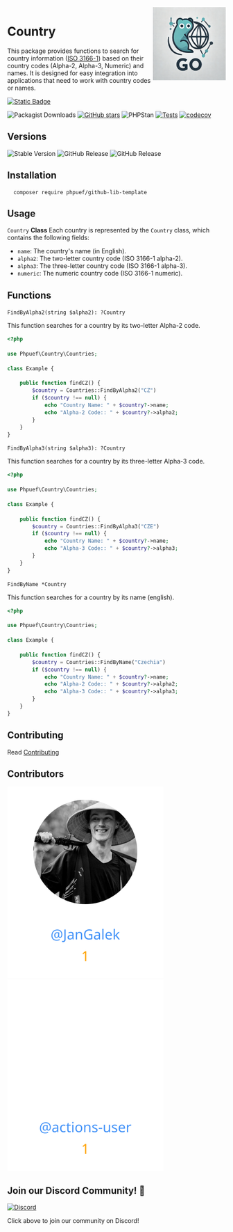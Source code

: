 <img align=right width="168" src="docs/gouef_logo.png">

# Country
This package provides functions to search for country information ([ISO 3166-1](https://www.iso.org/iso-3166-country-codes.html)) based on their country codes (Alpha-2, Alpha-3, Numeric) and names. It is designed for easy integration into applications that need to work with country codes or names.

[![Static Badge](https://img.shields.io/badge/Github-phpuef%2Fcountry-blue?style=for-the-badge&logo=github&link=github.com%2Fphpuef%2Fcountry)](https://github.com/phpuef/country)

![Packagist Downloads](https://img.shields.io/packagist/dt/phpuef/country)
[![GitHub stars](https://img.shields.io/github/stars/phpuef/country?style=social)](https://github.com/phpuef/country/stargazers)
![PHPStan](https://github.com/phpuef/country/actions/workflows/phpstan.yml/badge.svg)
[![Tests](https://github.com/phpuef/country/actions/workflows/tests.yml/badge.svg)](https://github.com/phpuef/country/actions/workflows/tests.yml)
[![codecov](https://codecov.io/github/phpuef/country/branch/main/graph/badge.svg?token=YUG8EMH6Q8)](https://codecov.io/github/phpuef/country)


## Versions
![Stable Version](https://img.shields.io/github/v/release/phpuef/country?label=Stable&labelColor=green)
![GitHub Release](https://img.shields.io/github/v/release/phpuef/country?label=RC&include_prereleases&filter=*rc*&logoSize=diago)
![GitHub Release](https://img.shields.io/github/v/release/phpuef/country?label=Beta&include_prereleases&filter=*beta*&logoSize=diago)


## Installation

```shell
  composer require phpuef/github-lib-template
```

## Usage
`Country` **Class**
Each country is represented by the `Country` class, which contains the following fields:

- `name`: The country's name (in English).
- `alpha2`: The two-letter country code (ISO 3166-1 alpha-2).
- `alpha3`: The three-letter country code (ISO 3166-1 alpha-3).
- `numeric`: The numeric country code (ISO 3166-1 numeric).

## Functions

`FindByAlpha2(string $alpha2): ?Country`

This function searches for a country by its two-letter Alpha-2 code.

```php
<?php

use Phpuef\Country\Countries;

class Example {

    public function findCZ() {
        $country = Countries::FindByAlpha2("CZ")
        if ($country !== null) {
            echo "Country Name: " + $country?->name;
            echo "Alpha-2 Code:: " + $country?->alpha2;
        }
    }
}
```

`FindByAlpha3(string $alpha3): ?Country`

This function searches for a country by its three-letter Alpha-3 code.

```php
<?php

use Phpuef\Country\Countries;

class Example {

    public function findCZ() {
        $country = Countries::FindByAlpha3("CZE")
        if ($country !== null) {
            echo "Country Name: " + $country?->name;
            echo "Alpha-3 Code:: " + $country?->alpha3;
        }
    }
}
```

`FindByName *Country`

This function searches for a country by its name (english).

```php
<?php

use Phpuef\Country\Countries;

class Example {

    public function findCZ() {
        $country = Countries::FindByName("Czechia")
        if ($country !== null) {
            echo "Country Name: " + $country?->name;
            echo "Alpha-2 Code:: " + $country?->alpha2;
            echo "Alpha-3 Code:: " + $country?->alpha3;
        }
    }
}
```


## Contributing

Read [Contributing](CONTRIBUTING.md)

## Contributors

<div>
<span>
  <a href="https://github.com/JanGalek"><img src="https://raw.githubusercontent.com/phpuef/country/refs/heads/contributors-svg/.github/contributors/JanGalek.svg" alt="JanGalek" /></a>
</span>
<span>
  <a href="https://github.com/actions-user"><img src="https://raw.githubusercontent.com/phpuef/country/refs/heads/contributors-svg/.github/contributors/actions-user.svg" alt="actions-user" /></a>
</span>
</div>

## Join our Discord Community! 🎉

[![Discord](https://img.shields.io/discord/1334331501462163509?style=for-the-badge&logo=discord&logoColor=white&logoSize=auto&label=Community%20discord&labelColor=blue&link=https%3A%2F%2Fdiscord.gg%2FwjGqeWFnqK
)](https://discord.gg/wjGqeWFnqK)

Click above to join our community on Discord!
